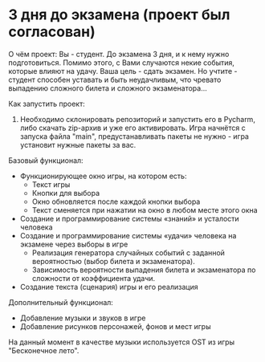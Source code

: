 # 3 дня до экзамена (проект был согласован)

О чём проект:
    Вы - студент. До экзамена 3 дня, и к нему нужно подготовиться. Помимо этого, с Вами случаются некие события, которые влияют на удачу.
    Ваша цель - сдать экзамен. Но учтите - студент способен уставать и быть неудачливым, что чревато выпадению сложного билета и сложного экзаменатора...
    
Как запустить проект:
1. Необходимо склонировать репозиторий и запустить его в Pycharm, либо скачать zip-архив и уже его активировать.
Игра начнётся с запуска файла "main", предустанавливать пакеты не нужно - игра установит нужные пакеты за вас.

Базовый функционал:
- Функционирующее окно игры, на котором есть:
    - Текст игры
    - Кнопки для выбора
    - Окно обновляется после каждой кнопки выбора
    - Текст сменяется при нажатии на окно в любом месте этого окна
- Создание и программирование системы «знаний» и усталости человека
- Создание и программирование системы «удачи» человека на экзамене через выборы в игре
    - Реализация генератора случайных событий с заданной вероятностью (выбор билета и экзаменатора).
    - Зависимость вероятности выпадения билета и экзаменатора по сложности от коэффициента удачи.
- Создание текста (сценария) игры и его реализация

Дополнительный функционал:
- Добавление музыки и звуков в игре
- Добавление рисунков персонажей, фонов и мест игры

На данный момент в качестве музыки используется OST из игры "Бесконечное лето".
